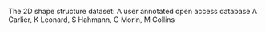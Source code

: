 The 2D shape structure dataset: A user annotated open access database
A Carlier, K Leonard, S Hahmann, G Morin, M Collins

 
